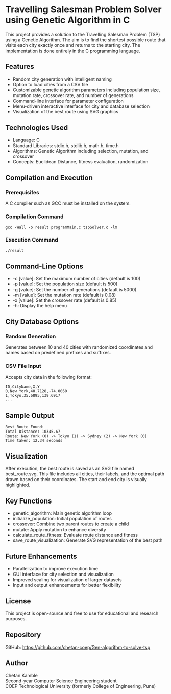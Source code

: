 # Travelling Salesman Problem Solver using Genetic Algorithm in C

This project provides a solution to the Travelling Salesman Problem (TSP) using a Genetic Algorithm. The aim is to find the shortest possible route that visits each city exactly once and returns to the starting city. The implementation is done entirely in the C programming language.

## Features

- Random city generation with intelligent naming
- Option to load cities from a CSV file
- Customizable genetic algorithm parameters including population size, mutation rate, crossover rate, and number of generations
- Command-line interface for parameter configuration
- Menu-driven interactive interface for city and database selection
- Visualization of the best route using SVG graphics

## Technologies Used

- Language: C
- Standard Libraries: stdio.h, stdlib.h, math.h, time.h
- Algorithms: Genetic Algorithm including selection, mutation, and crossover
- Concepts: Euclidean Distance, fitness evaluation, randomization

## Compilation and Execution

### Prerequisites

A C compiler such as GCC must be installed on the system.

### Compilation Command

```
gcc -Wall -o result programMain.c tspSolver.c -lm
```

### Execution Command

```
./result
```

## Command-Line Options

- -c [value]: Set the maximum number of cities (default is 100)
- -p [value]: Set the population size (default is 500)
- -g [value]: Set the number of generations (default is 5000)
- -m [value]: Set the mutation rate (default is 0.08)
- -x [value]: Set the crossover rate (default is 0.85)
- -h: Display the help menu

## City Database Options

### Random Generation

Generates between 10 and 40 cities with randomized coordinates and names based on predefined prefixes and suffixes.

### CSV File Input

Accepts city data in the following format:

```
ID,CityName,X,Y
0,New York,40.7128,-74.0060
1,Tokyo,35.6895,139.6917
...
```

## Sample Output

```
Best Route Found:
Total Distance: 10345.67
Route: New York (0) -> Tokyo (1) -> Sydney (2) -> New York (0)
Time taken: 12.34 seconds
```

## Visualization

After execution, the best route is saved as an SVG file named best_route.svg. This file includes all cities, their labels, and the optimal path drawn based on their coordinates. The start and end city is visually highlighted.

## Key Functions

- genetic_algorithm: Main genetic algorithm loop
- initialize_population: Initial population of routes
- crossover: Combine two parent routes to create a child
- mutate: Apply mutation to enhance diversity
- calculate_route_fitness: Evaluate route distance and fitness
- save_route_visualization: Generate SVG representation of the best path

## Future Enhancements

- Parallelization to improve execution time
- GUI interface for city selection and visualization
- Improved scaling for visualization of larger datasets
- Input and output enhancements for better flexibility

## License

This project is open-source and free to use for educational and research purposes.

## Repository

GitHub: https://github.com/chetan-coep/Gen-algorithm-to-solve-tsp

## Author

Chetan Kamble  
Second-year Computer Science Engineering student  
COEP Technological University (formerly College of Engineering, Pune)
